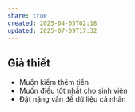 ```yaml
---
share: true
created: 2025-04-05T02:18
updated: 2025-07-09T17:32
---
```

## Giả thiết
- Muốn kiếm thêm tiền
- Muốn điều tốt nhất cho sinh viên
- Đặt nặng vấn đề dữ liệu cá nhân
